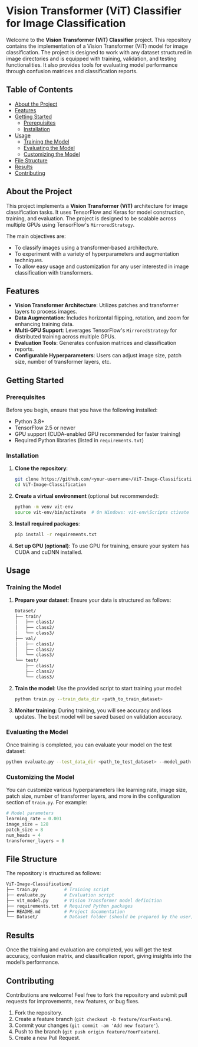 
# Vision Transformer (ViT) Classifier for Image Classification

Welcome to the **Vision Transformer (ViT) Classifier** project. This repository contains the implementation of a Vision Transformer (ViT) model for image classification. The project is designed to work with any dataset structured in image directories and is equipped with training, validation, and testing functionalities. It also provides tools for evaluating model performance through confusion matrices and classification reports.

## Table of Contents
- [About the Project](#about-the-project)
- [Features](#features)
- [Getting Started](#getting-started)
  - [Prerequisites](#prerequisites)
  - [Installation](#installation)
- [Usage](#usage)
  - [Training the Model](#training-the-model)
  - [Evaluating the Model](#evaluating-the-model)
  - [Customizing the Model](#customizing-the-model)
- [File Structure](#file-structure)
- [Results](#results)
- [Contributing](#contributing)

## About the Project

This project implements a **Vision Transformer (ViT)** architecture for image classification tasks. It uses TensorFlow and Keras for model construction, training, and evaluation. The project is designed to be scalable across multiple GPUs using TensorFlow's `MirroredStrategy`.

The main objectives are:
- To classify images using a transformer-based architecture.
- To experiment with a variety of hyperparameters and augmentation techniques.
- To allow easy usage and customization for any user interested in image classification with transformers.

## Features
- **Vision Transformer Architecture**: Utilizes patches and transformer layers to process images.
- **Data Augmentation**: Includes horizontal flipping, rotation, and zoom for enhancing training data.
- **Multi-GPU Support**: Leverages TensorFlow's `MirroredStrategy` for distributed training across multiple GPUs.
- **Evaluation Tools**: Generates confusion matrices and classification reports.
- **Configurable Hyperparameters**: Users can adjust image size, patch size, number of transformer layers, etc.

## Getting Started

### Prerequisites
Before you begin, ensure that you have the following installed:
- Python 3.8+
- TensorFlow 2.5 or newer
- GPU support (CUDA-enabled GPU recommended for faster training)
- Required Python libraries (listed in `requirements.txt`)

### Installation

1. **Clone the repository**:
    ```bash
    git clone https://github.com/<your-username>/ViT-Image-Classification.git
    cd ViT-Image-Classification
    ```

2. **Create a virtual environment** (optional but recommended):
    ```bash
    python -m venv vit-env
    source vit-env/bin/activate  # On Windows: vit-env\Scripts ctivate
    ```

3. **Install required packages**:
    ```bash
    pip install -r requirements.txt
    ```

4. **Set up GPU (optional)**:
   To use GPU for training, ensure your system has CUDA and cuDNN installed.

## Usage

### Training the Model

1. **Prepare your dataset**:
   Ensure your data is structured as follows:
   ```bash
   Dataset/
   ├── train/
   │   ├── class1/
   │   ├── class2/
   │   └── class3/
   ├── val/
   │   ├── class1/
   │   ├── class2/
   │   └── class3/
   └── test/
       ├── class1/
       ├── class2/
       └── class3/
   ```

2. **Train the model**:
   Use the provided script to start training your model:
   ```bash
   python train.py --train_data_dir <path_to_train_dataset>                    --val_data_dir <path_to_val_dataset>                    --test_data_dir <path_to_test_dataset>                    --epochs 500 --batch_size 256
   ```

3. **Monitor training**:
   During training, you will see accuracy and loss updates. The best model will be saved based on validation accuracy.

### Evaluating the Model

Once training is completed, you can evaluate your model on the test dataset:
```bash
python evaluate.py --test_data_dir <path_to_test_dataset> --model_path <path_to_model_weights>
```

### Customizing the Model

You can customize various hyperparameters like learning rate, image size, patch size, number of transformer layers, and more in the configuration section of `train.py`. For example:
```python
# Model parameters
learning_rate = 0.001
image_size = 128
patch_size = 8
num_heads = 4
transformer_layers = 8
```

## File Structure

The repository is structured as follows:

```bash
ViT-Image-Classification/
├── train.py          # Training script
├── evaluate.py       # Evaluation script
├── vit_model.py      # Vision Transformer model definition
├── requirements.txt  # Required Python packages
├── README.md         # Project documentation
└── Dataset/          # Dataset folder (should be prepared by the user)
```

## Results

Once the training and evaluation are completed, you will get the test accuracy, confusion matrix, and classification report, giving insights into the model’s performance.

## Contributing

Contributions are welcome! Feel free to fork the repository and submit pull requests for improvements, new features, or bug fixes.

1. Fork the repository.
2. Create a feature branch (`git checkout -b feature/YourFeature`).
3. Commit your changes (`git commit -am 'Add new feature'`).
4. Push to the branch (`git push origin feature/YourFeature`).
5. Create a new Pull Request.
